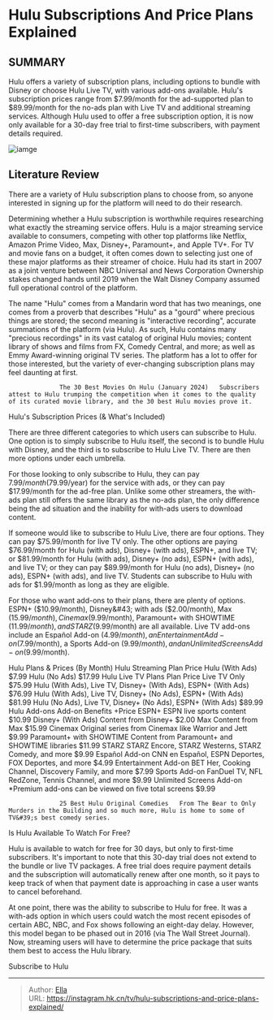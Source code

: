 # Hulu Subscriptions And Price Plans Explained


## SUMMARY 



  Hulu offers a variety of subscription plans, including options to bundle with Disney or choose Hulu Live TV, with various add-ons available.   Hulu&#39;s subscription prices range from $7.99/month for the ad-supported plan to $89.99/month for the no-ads plan with Live TV and additional streaming services.   Although Hulu used to offer a free subscription option, it is now only available for a 30-day free trial to first-time subscribers, with payment details required.  

![iamge](https://static1.srcdn.com/wordpress/wp-content/uploads/2023/06/new-project-84.jpg)

## Literature Review

There are a variety of Hulu subscription plans to choose from, so anyone interested in signing up for the platform will need to do their research.




Determining whether a Hulu subscription is worthwhile requires researching what exactly the streaming service offers. Hulu is a major streaming service available to consumers, competing with other top platforms like Netflix, Amazon Prime Video, Max, Disney&#43;, Paramount&#43;, and Apple TV&#43;. For TV and movie fans on a budget, it often comes down to selecting just one of these major platforms as their streamer of choice. Hulu had its start in 2007 as a joint venture between NBC Universal and News Corporation Ownership stakes changed hands until 2019 when the Walt Disney Company assumed full operational control of the platform.




The name &#34;Hulu&#34; comes from a Mandarin word that has two meanings, one comes from a proverb that describes &#34;Hulu&#34; as a &#34;gourd&#34; where precious things are stored; the second meaning is &#34;interactive recording&#34;, accurate summations of the platform (via Hulu). As such, Hulu contains many &#34;precious recordings&#34; in its vast catalog of original Hulu movies; content library of shows and films from FX, Comedy Central, and more; as well as Emmy Award-winning original TV series. The platform has a lot to offer for those interested, but the variety of ever-changing subscription plans may feel daunting at first.

                  The 30 Best Movies On Hulu (January 2024)   Subscribers attest to Hulu trumping the competition when it comes to the quality of its curated movie library, and the 30 best Hulu movies prove it.   


 Hulu&#39;s Subscription Prices (&amp; What&#39;s Included) 
          




There are three different categories to which users can subscribe to Hulu. One option is to simply subscribe to Hulu itself, the second is to bundle Hulu with Disney, and the third is to subscribe to Hulu Live TV. There are then more options under each umbrella.

For those looking to only subscribe to Hulu, they can pay $7.99/month ($79.99/year) for the service with ads, or they can pay $17.99/month for the ad-free plan. Unlike some other streamers, the with-ads plan still offers the same library as the no-ads plan, the only difference being the ad situation and the inability for with-ads users to download content.

If someone would like to subscribe to Hulu Live, there are four options. They can pay $75.99/month for live TV only. The other options are paying $76.99/month for Hulu (with ads), Disney&#43; (with ads), ESPN&#43;, and live TV; or $81.99/month for Hulu (with ads), Disney&#43; (no ads), ESPN&#43; (with ads), and live TV; or they can pay $89.99/month for Hulu (no ads), Disney&#43; (no ads), ESPN&#43; (with ads), and live TV. Students can subscribe to Hulu with ads for $1.99/month as long as they are eligible.




For those who want add-ons to their plans, there are plenty of options. ESPN&#43; ($10.99/month), Disney&#43; with ads ($2.00/month), Max ($15.99/month), Cinemax ($9.99/month), Paramount&#43; with SHOWTIME ($11.99/month), and STARZ ($9.99/month) are all available. Live TV add-ons include an Español Add-on ($4.99/month), an Entertainment Add-on ($7.99/month), a Sports Add-on ($9.99/month), and an Unlimited Screens Add-on ($9.99/month).

 Hulu Plans &amp; Prices (By Month)   Hulu Streaming   Plan  Price   Hulu (With Ads)  $7.99   Hulu (No Ads)  $17.99   Hulu Live TV Plans   Plan  Price   Live TV Only  $75.99   Hulu (With Ads), Live TV, Disney&#43; (With Ads), ESPN&#43; (With Ads)  $76.99   Hulu (With Ads), Live TV, Disney&#43; (No Ads), ESPN&#43; (With Ads)  $81.99   Hulu (No Ads), Live TV, Disney&#43; (No Ads), ESPN&#43; (With Ads)  $89.99   Hulu Add-ons   Add-on  Benefits  &#43;Price   ESPN&#43;  ESPN live sports content  $10.99   Disney&#43; (With Ads)  Content from Disney&#43;  $2.00   Max  Content from Max  $15.99   Cinemax  Original series from Cinemax like Warrior and Jett  $9.99   Paramount&#43; with SHOWTIME  Content from Paramount&#43; and SHOWTIME libraries  $11.99   STARZ  STARZ Encore, STARZ Westerns, STARZ Comedy, and more  $9.99   ​​​​Español Add-on  CNN en Español, ESPN Deportes, FOX Deportes, and more  $4.99   Entertainment Add-on  BET Her, Cooking Channel, Discovery Family, and more  $7.99   Sports Add-on  FanDuel TV, NFL RedZone, Tennis Channel, and more  $9.99   Unlimited Screens Add-on  *Premium add-ons can be viewed on five total screens  $9.99   






                  25 Best Hulu Original Comedies   From The Bear to Only Murders in the Building and so much more, Hulu is home to some of TV&#39;s best comedy series.   



 Is Hulu Available To Watch For Free? 
          

Hulu is available to watch for free for 30 days, but only to first-time subscribers. It&#39;s important to note that this 30-day trial does not extend to the bundle or live TV packages. A free trial does require payment details and the subscription will automatically renew after one month, so it pays to keep track of when that payment date is approaching in case a user wants to cancel beforehand.

At one point, there was the ability to subscribe to Hulu for free. It was a with-ads option in which users could watch the most recent episodes of certain ABC, NBC, and Fox shows following an eight-day delay. However, this model began to be phased out in 2016 (via The Wall Street Journal). Now, streaming users will have to determine the price package that suits them best to access the Hulu library.




Subscribe to Hulu



---

> Author: [Ella](https://instagram.hk.cn/)  
> URL: https://instagram.hk.cn/tv/hulu-subscriptions-and-price-plans-explained/  

